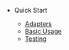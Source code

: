 * Quick Start

    * [Adapters](quickstart.md#adapters)
    * [Basic Usage](quickstart.md#basic-usage)
    * [Testing](quickstart.md#testing)
